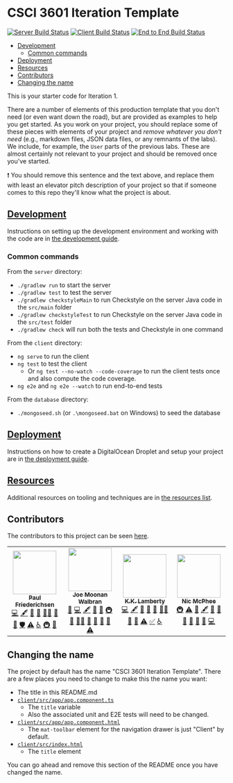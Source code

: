 # CSCI 3601 Iteration Template <!-- omit in toc -->

[![Server Build Status](../../actions/workflows/server.yml/badge.svg)](../../actions/workflows/server.yml)
[![Client Build Status](../../actions/workflows/client.yaml/badge.svg)](../../actions/workflows/client.yaml)
[![End to End Build Status](../../actions/workflows/e2e.yaml/badge.svg)](../../actions/workflows/e2e.yaml)

- [Development](#development)
  - [Common commands](#common-commands)
- [Deployment](#deployment)
- [Resources](#resources)
- [Contributors](#contributors)
- [Changing the name](#changing-the-name)

This is your starter code for Iteration 1.

There are a number of elements of this production template that you don't need
(or even want down the road), but are provided as examples to help you get started.
As you work on your project, you should replace some of these pieces with
elements of your project and _remove whatever you don't need_ (e.g., markdown
files, JSON data files, or any remnants of the labs). We include, for example,
the `User` parts of the previous labs. These are almost certainly not relevant
to your project and should be removed once you've started.

:exclamation: You should remove this sentence and the text above, and
replace them with least an elevator pitch description of your project so that
if someone comes to this repo they'll know what the project is about.

## [Development](DEVELOPMENT.md)

Instructions on setting up the development environment and working with the code are in [the development guide](DEVELOPMENT.md).

### Common commands

From the `server` directory:

- `./gradlew run` to start the server
- `./gradlew test` to test the server
- `./gradlew checkstyleMain` to run Checkstyle on the server Java code in the `src/main` folder
- `./gradlew checkstyleTest` to run Checkstyle on the server Java code in the `src/test` folder
- `./gradlew check` will run both the tests and Checkstyle in one command

From the `client` directory:

- `ng serve` to run the client
- `ng test` to test the client
  - Or `ng test --no-watch --code-coverage` to run the client tests once and
    also compute the code coverage.
- `ng e2e` and `ng e2e --watch` to run end-to-end tests

From the `database` directory:

- `./mongoseed.sh` (or `.\mongoseed.bat` on Windows) to seed the database

## [Deployment](DEPLOYMENT.md)

Instructions on how to create a DigitalOcean Droplet and setup your project are in [the deployment guide](DEPLOYMENT.md).

## [Resources](RESOURCES.md)

Additional resources on tooling and techniques are in [the resources list](RESOURCES.md).

## Contributors

The contributors to this project can be seen [here](../../graphs/contributors).
<!-- ALL-CONTRIBUTORS-LIST:START - Do not remove or modify this section -->
<!-- prettier-ignore-start -->
<!-- markdownlint-disable -->
<table>
  <tr>
    <td align="center"><a href="https://floogulinc.com/"><img src="https://avatars.githubusercontent.com/u/1300395?v=4?s=100" width="100px;" alt=""/><br /><sub><b>Paul Friederichsen</b></sub></a><br /><a href="https://github.com/UMM-CSci-3601/3601-iteration-template/commits?author=floogulinc" title="Code">💻</a> <a href="#content-floogulinc" title="Content">🖋</a> <a href="https://github.com/UMM-CSci-3601/3601-iteration-template/commits?author=floogulinc" title="Documentation">📖</a> <a href="#ideas-floogulinc" title="Ideas, Planning, & Feedback">🤔</a> <a href="#mentoring-floogulinc" title="Mentoring">🧑‍🏫</a> <a href="#question-floogulinc" title="Answering Questions">💬</a> <a href="https://github.com/UMM-CSci-3601/3601-iteration-template/pulls?q=is%3Apr+reviewed-by%3Afloogulinc" title="Reviewed Pull Requests">👀</a> <a href="#security-floogulinc" title="Security">🛡️</a> <a href="https://github.com/UMM-CSci-3601/3601-iteration-template/commits?author=floogulinc" title="Tests">⚠️</a> <a href="#a11y-floogulinc" title="Accessibility">️️️️♿️</a> <a href="#infra-floogulinc" title="Infrastructure (Hosting, Build-Tools, etc)">🚇</a> <a href="#maintenance-floogulinc" title="Maintenance">🚧</a></td>
    <td align="center"><a href="https://github.com/helloworld12321"><img src="https://avatars.githubusercontent.com/u/56209343?v=4?s=100" width="100px;" alt=""/><br /><sub><b>Joe Moonan Walbran</b></sub></a><br /><a href="https://github.com/UMM-CSci-3601/3601-iteration-template/issues?q=author%3Ahelloworld12321" title="Bug reports">🐛</a> <a href="https://github.com/UMM-CSci-3601/3601-iteration-template/commits?author=helloworld12321" title="Code">💻</a> <a href="#content-helloworld12321" title="Content">🖋</a> <a href="https://github.com/UMM-CSci-3601/3601-iteration-template/commits?author=helloworld12321" title="Documentation">📖</a> <a href="#ideas-helloworld12321" title="Ideas, Planning, & Feedback">🤔</a> <a href="#infra-helloworld12321" title="Infrastructure (Hosting, Build-Tools, etc)">🚇</a> <a href="#maintenance-helloworld12321" title="Maintenance">🚧</a> <a href="#mentoring-helloworld12321" title="Mentoring">🧑‍🏫</a> <a href="#projectManagement-helloworld12321" title="Project Management">📆</a> <a href="#question-helloworld12321" title="Answering Questions">💬</a> <a href="https://github.com/UMM-CSci-3601/3601-iteration-template/pulls?q=is%3Apr+reviewed-by%3Ahelloworld12321" title="Reviewed Pull Requests">👀</a> <a href="#tool-helloworld12321" title="Tools">🔧</a> <a href="https://github.com/UMM-CSci-3601/3601-iteration-template/commits?author=helloworld12321" title="Tests">⚠️</a></td>
    <td align="center"><a href="https://github.com/kklamberty"><img src="https://avatars.githubusercontent.com/u/2751987?v=4?s=100" width="100px;" alt=""/><br /><sub><b>K.K. Lamberty</b></sub></a><br /><a href="https://github.com/UMM-CSci-3601/3601-iteration-template/commits?author=kklamberty" title="Code">💻</a> <a href="#content-kklamberty" title="Content">🖋</a> <a href="#design-kklamberty" title="Design">🎨</a> <a href="https://github.com/UMM-CSci-3601/3601-iteration-template/commits?author=kklamberty" title="Documentation">📖</a> <a href="#ideas-kklamberty" title="Ideas, Planning, & Feedback">🤔</a> <a href="#mentoring-kklamberty" title="Mentoring">🧑‍🏫</a> <a href="#projectManagement-kklamberty" title="Project Management">📆</a> <a href="#question-kklamberty" title="Answering Questions">💬</a> <a href="https://github.com/UMM-CSci-3601/3601-iteration-template/commits?author=kklamberty" title="Tests">⚠️</a> <a href="#tutorial-kklamberty" title="Tutorials">✅</a> <a href="#a11y-kklamberty" title="Accessibility">️️️️♿️</a></td>
    <td align="center"><a href="http://www.morris.umn.edu/~mcphee"><img src="https://avatars.githubusercontent.com/u/302297?v=4?s=100" width="100px;" alt=""/><br /><sub><b>Nic McPhee</b></sub></a><br /><a href="#infra-NicMcPhee" title="Infrastructure (Hosting, Build-Tools, etc)">🚇</a> <a href="https://github.com/UMM-CSci-3601/3601-iteration-template/commits?author=NicMcPhee" title="Tests">⚠️</a> <a href="https://github.com/UMM-CSci-3601/3601-iteration-template/issues?q=author%3ANicMcPhee" title="Bug reports">🐛</a> <a href="#content-NicMcPhee" title="Content">🖋</a> <a href="https://github.com/UMM-CSci-3601/3601-iteration-template/commits?author=NicMcPhee" title="Documentation">📖</a> <a href="#design-NicMcPhee" title="Design">🎨</a> <a href="#maintenance-NicMcPhee" title="Maintenance">🚧</a> <a href="#projectManagement-NicMcPhee" title="Project Management">📆</a> <a href="#question-NicMcPhee" title="Answering Questions">💬</a> <a href="https://github.com/UMM-CSci-3601/3601-iteration-template/pulls?q=is%3Apr+reviewed-by%3ANicMcPhee" title="Reviewed Pull Requests">👀</a> <a href="https://github.com/UMM-CSci-3601/3601-iteration-template/commits?author=NicMcPhee" title="Code">💻</a></td>
  </tr>
</table>

<!-- markdownlint-restore -->
<!-- prettier-ignore-end -->

<!-- ALL-CONTRIBUTORS-LIST:END -->

## Changing the name

The project by default has the name "CSCI 3601 Iteration Template". There are a few places you need to change to make this the name you want:

- The title in this README.md
- [`client/src/app/app.component.ts`](client/src/app/app.component.ts)
  - The `title` variable
  - Also the associated unit and E2E tests will need to be changed.
- [`client/src/app/app.component.html`](client/src/app/app.component.html)
  - The `mat-toolbar` element for the navigation drawer is just "Client" by default.
- [`client/src/index.html`](client/src/index.html)
  - The `title` element

You can go ahead and remove this section of the README once you have changed the name.
